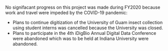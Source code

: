 No signifacant progress on this project was made during FY2020 because work and travel were impeded by the COVID-19 pandemic:
* Plans to continue digitization of the University of Guam insect collection using student interns was cancelled because the University was closed.
* Plans to participate in the 4th iDigBio Annual Digital Data Conference were abandoned which was to be held at Indiana University were abandoned.

